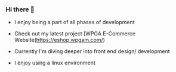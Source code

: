 ### Hi there 👋

- I enjoy being a part of all phases of development
  
- Check out my latest project [WPGA E-Commerce Website(https://eshop.wpgam.com/)
  
- Currently I'm diving deeper into front end design/ development
 
- I enjoy using a linux environment
